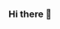 ### Hi there 👋

<!--
**Shibika-Roy/Shibika-Roy** is a ✨ _special_ ✨ repository because its `README.md` (this file) appears on your GitHub profile.

Here are some ideas to get you started:

- 🔭 I’m currently working on .IOt projects..
- 🌱 I’m currently learning ...machine learning and how it can deploy to embedded systems
- 👯 I’m looking to collaborate on .tensorflow..
- 🤔 I’m looking for help with...
- 💬 Ask me about ...
- 📫 How to reach me: ...
- 😄 Pronouns: ...
- ⚡ Fun fact:
-->
